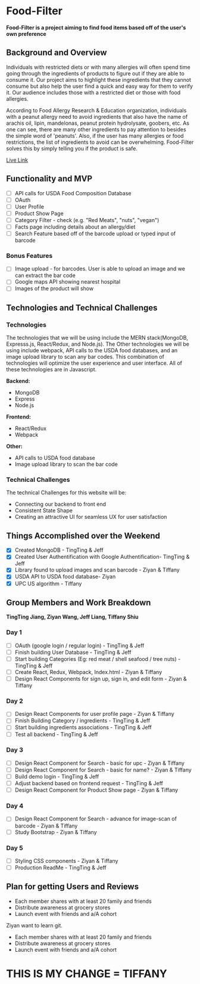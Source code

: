 # Food-Filter

**Food-Filter is a project aiming to find food items based off of the user's own preference**

## Background and Overview

Individuals with restricted diets or with many allergies will often spend time going through the ingredients of products to figure out if they are able to consume it. Our project aims to highlight these ingredients that they cannot consume but also help the user find a quick and easy way for them to verify it. Our audience includes those with a restricted diet or those with food allergies.

According to Food Allergy Research & Education organization, individuals with a peanut allergy need to avoid ingredients that also have the name of arachis oil, lipin, mandelonas, peanut protein hydrolysate, goobers, etc. As one can see, there are many other ingredients to pay attention to besides the simple word of 'peanuts'. Also, if the user has many allergies or food restrictions, the list of ingredients to avoid can be overwhelming. Food-Filter solves this by simply telling you if the product is safe.

[Live Link](https://github.com/jeffliang0318/food-filter)

## Functionality and MVP

* [ ] API calls for USDA Food Composition Database
* [ ] OAuth
* [ ] User Profile
* [ ] Product Show Page
* [ ] Category Filter - check (e.g. "Red Meats", "nuts", "vegan")
* [ ] Facts page including details about an allergy/diet
* [ ] Search Feature based off of the barcode upload or typed input of barcode

### Bonus Features

* [ ] Image upload - for barcodes. User is able to upload an image and we can extract the bar code
* [ ] Google maps API showing nearest hospital
* [ ] Images of the product will show

## Technologies and Technical Challenges

### Technologies

The technologies that we will be using include the MERN stack(MongoDB, Expresss.js, React/Redux, and Node.js). The Other technologies we will be using include webpack, API calls to the USDA food databases, and an image upload library to scan any bar codes. This combination of technologies will optimize the user experience and user interface. All of these technologies are in Javascript.

**Backend:**

* MongoDB
* Express
* Node.js

**Frontend:**

* React/Redux
* Webpack

**Other:**

* API calls to USDA food database
* Image upload library to scan the bar code

### Technical Challenges

The technical Challenges for this website will be:

* Connecting our backend to front end
* Consistent State Shape
* Creating an attractive UI for seamless UX for user satisfaction

## Things Accomplished over the Weekend

* [x] Created MongoDB - TingTing & Jeff
* [x] Created User Authentification with Google Authentification- TingTing & Jeff
* [x] Library found to upload images and scan barcode - Ziyan & Tiffany
* [x] USDA API to USDA food database- Ziyan
* [x] UPC US algorithm - Tiffany

## Group Members and Work Breakdown

**TingTing Jiang, Ziyan Wang, Jeff Liang, Tiffany Shiu**

### Day 1

* [ ] OAuth (google login / regular login) - TingTing & Jeff
* [ ] Finish building User Database - TingTing & Jeff
* [ ] Start building Categories (Eg: red meat / shell seafood / tree nuts) - TingTing & Jeff
* [ ] Create React, Redux, Webpack, Index.html - Ziyan & Tiffany
* [ ] Design React Components for sign up, sign in, and edit form - Ziyan & Tiffany

### Day 2

* [ ] Design React Components for user profile page - Ziyan & Tiffany
* [ ] Finish Building Category / ingredients - TingTing & Jeff
* [ ] Start building ingredients associations - TingTing & Jeff
* [ ] Test all backend - TingTing & Jeff

### Day 3

* [ ] Design React Component for Search - basic for upc - Ziyan & Tiffany
* [ ] Design React Component for Search - basic for name? - Ziyan & Tiffany
* [ ] Build demo login - TingTing & Jeff
* [ ] Adjust backend based on frontend request - TingTing & Jeff
* [ ] Design React Component for Product Show page - Ziyan & Tiffany

### Day 4

* [ ] Design React Component for Search - advance for image-scan of barcode - Ziyan & Tiffany
* [ ] Study Bootstrap - Ziyan & Tiffany

### Day 5

* [ ] Styling CSS components - Ziyan & Tiffany
* [ ] Production ReadMe - TingTing & Jeff

## Plan for getting Users and Reviews

* Each member shares with at least 20 family and friends
* Distribute awareness at grocery stores
* Launch event with friends and a/A cohort

Ziyan want to learn git.

* Each member shares with at least 20 family and friends
* Distribute awareness at grocery stores
* Launch event with friends and a/A cohort

# THIS IS MY CHANGE = TIFFANY
